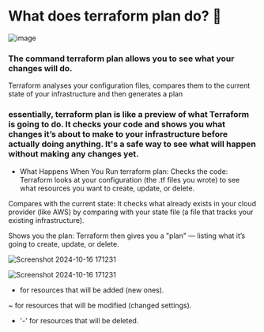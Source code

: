 # What does terraform plan do? 🤔

![image](https://github.com/user-attachments/assets/a7b5f39f-0635-45b8-845a-16b7fbdcfac3)

### The command terraform plan allows you to see what your changes will do.

Terraform analyses your configuration files, compares them to the current state of your infrastructure and then generates a plan  

### essentially, terraform plan is like a preview of what Terraform is going to do. It checks your code and shows you what changes it’s about to make to your infrastructure before actually doing anything. It's a safe way to see what will happen without making any changes yet.

- What Happens When You Run terraform plan:
Checks the code: Terraform looks at your configuration (the .tf files you wrote) to see what resources you want to create, update, or delete.

Compares with the current state: It checks what already exists in your cloud provider (like AWS) by comparing with your state file (a file that tracks your existing infrastructure).

Shows you the plan: Terraform then gives you a "plan" — listing what it’s going to create, update, or delete. 


![Screenshot 2024-10-16 171231](https://github.com/user-attachments/assets/b65fa04f-f882-4efd-9c9c-e2c9419126fd)


![Screenshot 2024-10-16 171231](https://github.com/user-attachments/assets/d542088e-4b16-449d-bd15-9aea33d0fbf8)

+ for resources that will be added (new ones).
  
~ for resources that will be modified (changed settings).

- '-' for resources that will be deleted.
